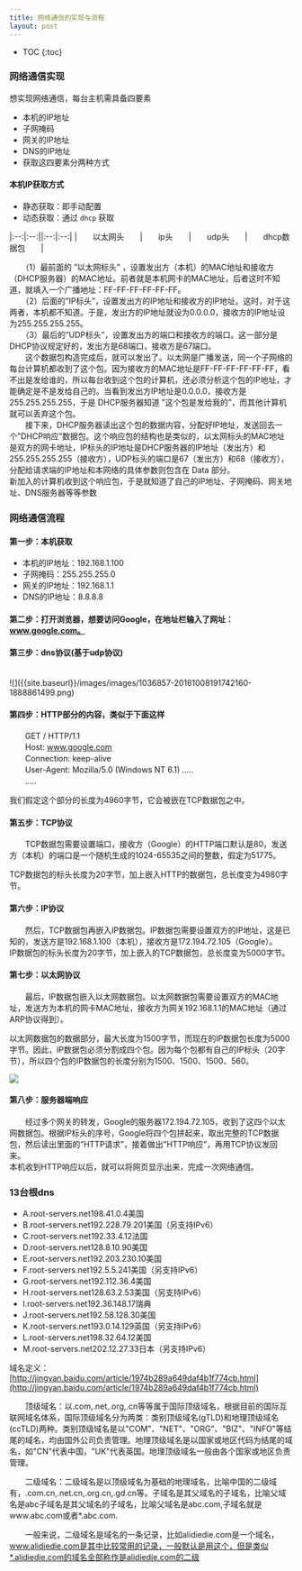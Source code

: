```yaml
---
title: 网络通信的实现与流程
layout: post
---
```


* TOC
{:toc}

### 网络通信实现

想实现网络通信，每台主机需具备四要素  

- 本机的IP地址
- 子网掩码
- 网关的IP地址
- DNS的IP地址
- 获取这四要素分两种方式  

#### 本机IP获取方式  
- 静态获取：即手动配置
- 动态获取：通过 `dhcp` 获取  

|:--:|:--:||:--:|:--:|
|　　以太网头　　|　　ip头　　|　　udp头　　|　　dhcp数据包　　|

　　（1）最前面的 ”以太网标头” ，设置发出方（本机）的MAC地址和接收方（DHCP服务器）的MAC地址。前者就是本机网卡的MAC地址，后者这时不知道，就填入一个广播地址：FF-FF-FF-FF-FF-FF。  
　　（2）后面的”IP标头”，设置发出方的IP地址和接收方的IP地址。这时，对于这两者，本机都不知道。于是，发出方的IP地址就设为0.0.0.0，接收方的IP地址设为255.255.255.255。  
　　（3）最后的”UDP标头”，设置发出方的端口和接收方的端口。这一部分是DHCP协议规定好的，发出方是68端口，接收方是67端口。  
　　这个数据包构造完成后，就可以发出了。以太网是广播发送，同一个子网络的每台计算机都收到了这个包。因为接收方的MAC地址是FF-FF-FF-FF-FF-FF，看不出是发给谁的，所以每台收到这个包的计算机，还必须分析这个包的IP地址，才能确定是不是发给自己的。当看到发出方IP地址是0.0.0.0，接收方是255.255.255.255，于是 DHCP服务器知道 ”这个包是发给我的”，而其他计算机就可以丢弃这个包。  
　　接下来，DHCP服务器读出这个包的数据内容，分配好IP地址，发送回去一个”DHCP响应”数据包。这个响应包的结构也是类似的，以太网标头的MAC地址是双方的网卡地址，IP标头的IP地址是DHCP服务器的IP地址（发出方）和255.255.255.255（接收方），UDP标头的端口是67（发出方）和68（接收方），分配给请求端的IP地址和本网络的具体参数则包含在 Data 部分。  
新加入的计算机收到这个响应包，于是就知道了自己的IP地址、子网掩码、网关地址、DNS服务器等等参数  

### 网络通信流程

#### 第一步：本机获取  
- 本机的IP地址：192.168.1.100
- 子网掩码：255.255.255.0
- 网关的IP地址：192.168.1.1
- DNS的IP地址：8.8.8.8  

#### 第二步：打开浏览器，想要访问Google，在地址栏输入了网址：www.google.com。  
#### 第三步：dns协议(基于udp协议)  

<br>
![]({{site.baseurl}}/images/images/1036857-20161008191742160-1888861499.png)  
<br>

#### 第四步：HTTP部分的内容，类似于下面这样

　　GET / HTTP/1.1  
　　Host: www.google.com  
　　Connection: keep-alive  
　　User-Agent: Mozilla/5.0 (Windows NT 6.1) .....  
　　.....


我们假定这个部分的长度为4960字节，它会被嵌在TCP数据包之中。  

 
#### 第五步：TCP协议  

　　TCP数据包需要设置端口，接收方（Google）的HTTP端口默认是80，发送方（本机）的端口是一个随机生成的1024-65535之间的整数，假定为51775。  

TCP数据包的标头长度为20字节，加上嵌入HTTP的数据包，总长度变为4980字节。  

#### 第六步：IP协议  

　　然后，TCP数据包再嵌入IP数据包。IP数据包需要设置双方的IP地址，这是已知的，发送方是192.168.1.100（本机），接收方是172.194.72.105（Google）。  
IP数据包的标头长度为20字节，加上嵌入的TCP数据包，总长度变为5000字节。  

#### 第七步：以太网协议  

　　最后，IP数据包嵌入以太网数据包。以太网数据包需要设置双方的MAC地址，发送方为本机的网卡MAC地址，接收方为网关192.168.1.1的MAC地址（通过ARP协议得到）。

以太网数据包的数据部分，最大长度为1500字节，而现在的IP数据包长度为5000字节。因此，IP数据包必须分割成四个包。因为每个包都有自己的IP标头（20字节），所以四个包的IP数据包的长度分别为1500、1500、1500、560。  

![]({{site.baseurl}}/images/images/640.webp.jpg)  

#### 第八步：服务器端响应

　　经过多个网关的转发，Google的服务器172.194.72.105，收到了这四个以太网数据包。根据IP标头的序号，Google将四个包拼起来，取出完整的TCP数据包，然后读出里面的”HTTP请求”，接着做出”HTTP响应”，再用TCP协议发回来。  
本机收到HTTP响应以后，就可以将网页显示出来，完成一次网络通信。

### 13台根dns

- A.root-servers.net198.41.0.4美国  
- B.root-servers.net192.228.79.201美国（另支持IPv6）  
- C.root-servers.net192.33.4.12法国  
- D.root-servers.net128.8.10.90美国  
- E.root-servers.net192.203.230.10美国  
- F.root-servers.net192.5.5.241美国（另支持IPv6）  
- G.root-servers.net192.112.36.4美国  
- H.root-servers.net128.63.2.53美国（另支持IPv6）  
- I.root-servers.net192.36.148.17瑞典  
- J.root-servers.net192.58.128.30美国  
- K.root-servers.net193.0.14.129英国（另支持IPv6）  
- L.root-servers.net198.32.64.12美国  
- M.root-servers.net202.12.27.33日本（另支持IPv6）  

 

域名定义：[http://jingyan.baidu.com/article/1974b289a649daf4b1f774cb.html](http://jingyan.baidu.com/article/1974b289a649daf4b1f774cb.html)  

　　顶级域名：以.com,.net,.org,.cn等等属于国际顶级域名，根据目前的国际互联网域名体系，国际顶级域名分为两类：类别顶级域名(gTLD)和地理顶级域名(ccTLD)两种。类别顶级域名是以"COM"、"NET"、"ORG"、"BIZ"、"INFO"等结尾的域名，均由国外公司负责管理。地理顶级域名是以国家或地区代码为结尾的域名，如"CN"代表中国，"UK"代表英国。地理顶级域名一般由各个国家或地区负责管理。  

　　二级域名：二级域名是以顶级域名为基础的地理域名，比喻中国的二级域有，.com.cn,.net.cn,.org.cn,.gd.cn等。子域名是其父域名的子域名，比喻父域名是abc子域名是其父域名的子域名，比喻父域名是abc.com,子域名就是www.abc.com或者*.abc.com.  

　　一般来说，二级域名是域名的一条记录，比如alidiedie.com是一个域名，www.alidiedie.com是其中比较常用的记录，一般默认是用这个，但是类似*.alidiedie.com的域名全部称作是alidiedie.com的二级  

